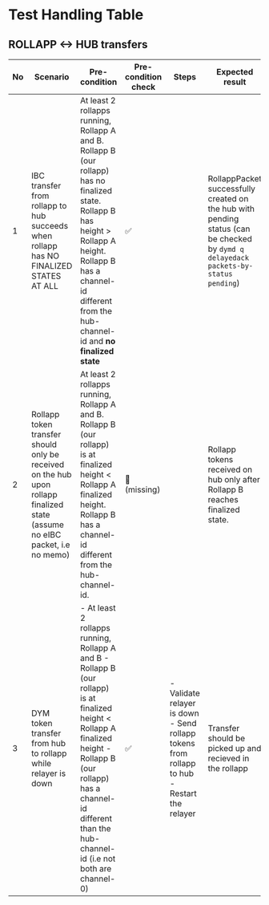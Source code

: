 # Test Handling Table

## ROLLAPP <-> HUB transfers

| No | Scenario | Pre-condition | Pre-condition check | Steps | Expected result | Expected result check | Covered By |
|----|----------|---------------|---------------------|-------|-----------------|-----------------------|------------|
| 1  | IBC transfer from rollapp to hub succeeds when rollapp has NO FINALIZED STATES AT ALL | At least 2 rollapps running, Rollapp A and B. Rollapp B (our rollapp) has no finalized state. Rollapp B has height > Rollapp A height. Rollapp B has a channel-id different from the hub-channel-id and **no finalized state**| ✅ || RollappPacket successfully created on the hub with pending status (can be checked by `dymd q delayedack packets-by-status pending`) | ✅ | [TestDelayedAck_NoFinalizedStates_EVM](../tests/ibc_grace_period_test.go#604) [TestDelayedAck_NoFinalizedStates_Wasm](../tests/ibc_grace_period_test.go#869)|
| 2  | Rollapp token transfer should only be received on the hub upon rollapp finalized state (assume no eIBC packet, i.e no memo) | At least 2 rollapps running, Rollapp A and B. Rollapp B (our rollapp) is at finalized height < Rollapp A finalized height. Rollapp B has a channel-id different from the hub-channel-id. | 🛑 <br> (missing) || Rollapp tokens received on hub only after Rollapp B reaches finalized state. | Partly solved <br> (lack query `packet commitment` left on the rollapp) | [ibc_grace_period_test](../tests/ibc_grace_period_test.go) |
| 3  | DYM token transfer from hub to rollapp while relayer is down | - At least 2 rollapps running, Rollapp A and B - Rollapp B (our rollapp) is at finalized height < Rollapp A finalized height - Rollapp B (our rollapp) has a channel-id different than the hub-channel-id (i.e not both are channel-0)| ✅ | - Validate relayer is down - Send rollapp tokens from rollapp to hub - Restart the relayer | Transfer should be picked up and recieved in the rollapp | ✅ | [TestDelayedAck_RelayerDown_EVM](../tests/ibc_grace_period_test.go#1134) [TestDelayedAck_RelayerDown_Wasm](../tests/ibc_grace_period_test.go#1415)|

